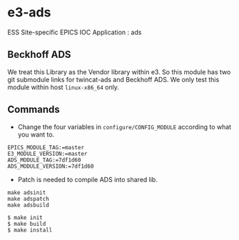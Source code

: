 
e3-ads  
======
ESS Site-specific EPICS IOC Application : ads

## Beckhoff ADS

We treat this Library as the Vendor library within e3. So this module has two git submodule links for twincat-ads and Beckhoff ADS. We only test this module within host `linux-x86_64` only. 


## Commands

* Change the four variables in `configure/CONFIG_MODULE` according to what you want to. 

```
EPICS_MODULE_TAG:=master
E3_MODULE_VERSION:=master
ADS_MODULE_TAG:=7df1d60
ADS_MODULE_VERSION:=7df1d60
```
* Patch is needed to compile ADS into shared lib.

```
make adsinit
make adspatch
make adsbuild
```



```
$ make init
$ make build
$ make install
```

